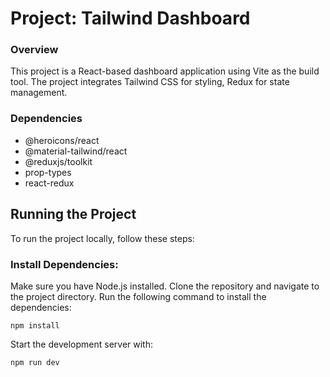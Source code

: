 # Project: Tailwind Dashboard

### Overview
This project is a React-based dashboard application using Vite as the build tool. The project integrates Tailwind CSS for styling, Redux for state management.

### Dependencies
- @heroicons/react
- @material-tailwind/react
- @reduxjs/toolkit
- prop-types
- react-redux

## Running the Project
To run the project locally, follow these steps:

### Install Dependencies:
Make sure you have Node.js installed. Clone the repository and navigate to the project directory. Run the following command to install the dependencies:
```
npm install
```

Start the development server with:
```
npm run dev
```
